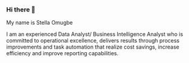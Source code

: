 ### Hi there 👋

My name is Stella Omugbe

I am an experienced Data Analyst/ Business Intelligence Analyst who is committed to operational excellence, delivers results through process improvements and task automation that realize cost savings, increase efficiency and improve reporting capabilities.
